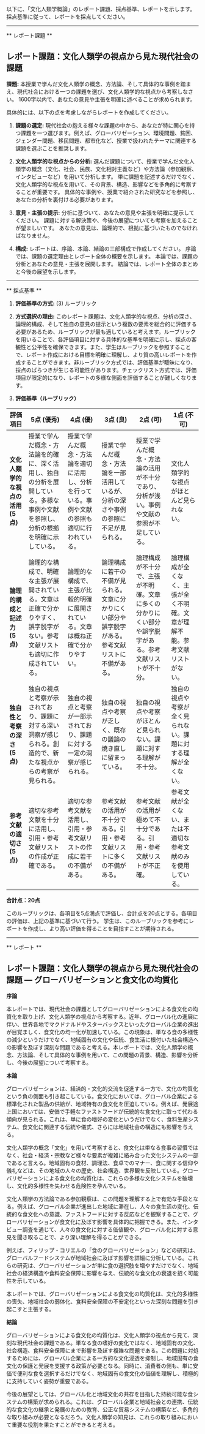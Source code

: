 以下に、「文化人類学概論」のレポート課題、採点基準、レポートを示します。採点基準に従って、レポートを採点してください。

---------------------------------------
** レポート課題 **

## レポート課題：文化人類学の視点から見た現代社会の課題

**課題:** 本授業で学んだ文化人類学の概念、方法論、そして具体的な事例を踏まえ、現代社会における一つの課題を選び、文化人類学的な視点から考察しなさい。  1600字以内で、あなたの意見や主張を明確に述べることが求められます。

具体的には、以下の点を考慮しながらレポートを作成してください。

1. **課題の選定:** 現代社会の抱える様々な課題の中から、あなたが特に関心を持つ課題を一つ選びます。例えば、グローバリゼーション、環境問題、貧困、ジェンダー問題、移民問題、都市化など、授業で扱われたテーマに関連する課題を選ぶことを推奨します。

2. **文化人類学的な視点からの分析:** 選んだ課題について、授業で学んだ文化人類学の概念（文化、社会、民族、文化相対主義など）や方法論（参加観察、インタビューなど）を用いて分析します。  単に課題を記述するだけでなく、文化人類学的な視点を用いて、その背景、構造、影響などを多角的に考察することが重要です。  具体的な事例や、授業で紹介された研究などを参照し、あなたの分析を裏付ける必要があります。

3. **意見・主張の提示:**  分析に基づいて、あなたの意見や主張を明確に提示してください。  課題に対する解決策や、今後の展望についても考察を加えることが望ましいです。  あなたの意見は、論理的で、根拠に基づいたものでなければなりません。

4. **構成:**  レポートは、序論、本論、結論の三部構成で作成してください。  序論では、課題の選定理由とレポート全体の概要を示します。  本論では、課題の分析とあなたの意見・主張を展開します。  結論では、レポート全体のまとめと今後の展望を示します。




---------------------------------------
** 採点基準 **

1. **評価基準の方式:** (3) ルーブリック

2. **方式選択の理由:** このレポート課題は、文化人類学的な視点、分析の深さ、論理的構成、そして独自の意見の提示という複数の要素を総合的に評価する必要があるため、ルーブリックが最も適していると考えます。ルーブリックを用いることで、各評価項目に対する具体的な基準を明確に示し、採点の客観性と公平性を確保できます。また、学生はルーブリックを参照することで、レポート作成における目標を明確に理解し、より質の高いレポートを作成することができます。非ルーブリック方式では、評価基準が曖昧になり、採点のばらつきが生じる可能性があります。チェックリスト方式では、評価項目が限定的になり、レポートの多様な側面を評価することが難しくなります。


3. **評価基準（ルーブリック）**

| 評価項目 | 5点 (優秀) | 4点 (優) | 3点 (良) | 2点 (可) | 1点 (不可) |
|---|---|---|---|---|---|
| **文化人類学的な視点の活用 (5点)** | 授業で学んだ概念・方法論を的確に、深く活用し、独自の分析を展開している。多様な事例や文献を参照し、分析の根拠を明確に示している。 | 授業で学んだ概念・方法論を適切に活用し、分析を行っている。事例や文献の参照も適切に行われている。 | 授業で学んだ概念・方法論を一部活用しているが、分析の深さや事例の参照に不足が見られる。 | 授業で学んだ概念・方法論の活用が不十分であり、分析が浅い。事例や文献の参照が不足している。 | 文化人類学的な視点がほとんど見られない。 |
| **論理的構成と記述力 (5点)** | 論理的な構成で、明確な主張が展開されている。文章は正確で分かりやすく、誤字脱字がない。参考文献リストも適切に作成されている。 | 論理的な構成で、主張が比較的明確に展開されている。文章は概ね正確で分かりやすい。 | 論理構成に若干の不備が見られる。文章に分かりにくい部分や誤字脱字がある。参考文献リストに不備がある。 | 論理構成が不十分で、主張が不明確。文章に多くの分かりにくい部分や誤字脱字がある。参考文献リストが不十分。 | 論理構成が全くなく、主張が全く不明確。文章が理解不能。参考文献リストがない。 |
| **独自性と考察の深さ (5点)** | 独自の視点と考察が示されており、課題に対する深い洞察が感じられる。創造的で、新たな視点からの考察が見られる。 | 独自の視点と考察が一部示されており、課題に対する一定の洞察が感じられる。 | 独自の視点や考察が乏しく、既存の議論の焼き直しに留まっている。 | 独自の視点や考察がほとんど見られない。課題に対する理解が不十分。 | 独自の視点や考察が全く見られない。課題に対する理解が全くない。 |
| **参考文献の適切さ (5点)** | 適切な参考文献を十分に活用し、引用・参考文献リストの作成が正確である。 | 適切な参考文献を活用し、引用・参考文献リストの作成に若干の不備がある。 | 参考文献の活用が不十分である。引用・参考文献リストに多くの不備がある。 | 参考文献の活用が極めて不十分である。引用・参考文献リストが不正確。 | 参考文献が全くない、または不適切な参考文献のみを使用している。 |


**合計点：20点**

このルーブリックは、各項目を5点満点で評価し、合計点を20点とする。各項目の評価は、上記の基準に基づいて行う。  学生は、このルーブリックを参考にレポートを作成し、より高い評価を得ることを目指すことが期待される。


---------------------------------------
** レポート **
## レポート課題：文化人類学の視点から見た現代社会の課題 ― グローバリゼーションと食文化の均質化

**序論**

本レポートでは、現代社会の課題としてグローバリゼーションによる食文化の均質化を取り上げ、文化人類学の視点から考察する。近年、グローバル化の進展に伴い、世界各地でマクドナルドやスターバックスといったグローバル企業の進出が目覚ましく、食文化の均一化が加速している。この現象は、単なる食の多様性の減少というだけでなく、地域固有の文化や伝統、食生活に根付いた社会構造への影響を及ぼす深刻な問題であると考える。本レポートでは、文化人類学の概念、方法論、そして具体的な事例を用いて、この問題の背景、構造、影響を分析し、今後の展望について考察する。


**本論**

グローバリゼーションは、経済的・文化的交流を促進する一方で、文化の均質化という負の側面も引き起こしている。食文化においては、グローバル企業による標準化された製品の供給が、地域特有の食文化を圧迫している。例えば、発展途上国においては、安価で手軽なファストフードが伝統的な食文化に取って代わる傾向が見られる。これは、単に食の嗜好の変化というだけでなく、食料生産システム、食文化に関連する伝統や儀式、さらには地域社会の構造にも影響を与える。

文化人類学の概念「文化」を用いて考察すると、食文化は単なる食事の習慣ではなく、社会・経済・宗教など様々な要素が複雑に絡み合った文化システムの一部であると言える。地域固有の食材、調理法、食卓でのマナー、食に関する信仰や儀礼などは、その地域の人々の歴史、社会構造、世界観を反映している。グローバリゼーションによる食文化の均質化は、これらの多様な文化システムを破壊し、文化的多様性を失わせる危険性を孕んでいる。

文化人類学の方法論である参加観察は、この問題を理解する上で有効な手段となる。例えば、グローバル企業が進出した地域に滞在し、人々の食生活の変化、伝統的な食文化への意識、ファストフードに対する反応などを観察することで、グローバリゼーションが食文化に及ぼす影響を具体的に把握できる。また、インタビュー調査を通じて、人々の食文化に対する価値観や、グローバル化に対する意見を聞き取ることで、より深い理解を得ることができる。

例えば、フィリップ・コリエルの「食のグローバリゼーション」などの研究は、グローバルフードシステムが地域社会に及ぼす影響を詳細に分析している。これらの研究は、グローバリゼーションが単に食の選択肢を増やすだけでなく、地域社会の経済構造や食料安全保障に影響を与え、伝統的な食文化の衰退を招く可能性を示している。

本レポートでは、グローバリゼーションによる食文化の均質化は、文化的多様性の喪失、地域社会の弱体化、食料安全保障の不安定化といった深刻な問題を引き起こすと主張する。


**結論**

グローバリゼーションによる食文化の均質化は、文化人類学の視点から見て、深刻な現代社会の課題である。単なる食の嗜好の変化ではなく、地域固有の文化、社会構造、食料安全保障にまで影響を及ぼす複雑な問題である。この問題に対処するためには、グローバル企業による一方的な文化浸透を抑制し、地域固有の食文化の保護と発展を支援する政策が必要となる。同時に、消費者の側も、単に安価で便利な食を選択するだけでなく、地域固有の食文化の価値を理解し、積極的に支持していく姿勢が重要である。

今後の展望としては、グローバル化と地域文化の共存を目指した持続可能な食システムの構築が求められる。これは、グローバル企業と地域社会との連携、伝統的な食文化の継承と発展のための教育、公正な貿易システムの構築など、多角的な取り組みが必要となるだろう。文化人類学の知見は、これらの取り組みにおいて重要な役割を果たすことができると考える。


